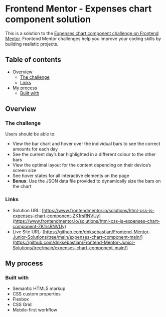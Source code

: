 # Frontend Mentor - Expenses chart component solution

This is a solution to the [Expenses chart component challenge on Frontend Mentor](https://www.frontendmentor.io/challenges/expenses-chart-component-e7yJBUdjwt). Frontend Mentor challenges help you improve your coding skills by building realistic projects. 

## Table of contents

- [Overview](#overview)
  - [The challenge](#the-challenge)
  - [Links](#links)
- [My process](#my-process)
  - [Built with](#built-with)

## Overview

### The challenge

Users should be able to:

- View the bar chart and hover over the individual bars to see the correct amounts for each day
- See the current day’s bar highlighted in a different colour to the other bars
- View the optimal layout for the content depending on their device’s screen size
- See hover states for all interactive elements on the page
- **Bonus**: Use the JSON data file provided to dynamically size the bars on the chart

### Links

- Solution URL: [https://www.frontendmentor.io/solutions/html-css-js-expenses-chart-component-ZK1rsRNVUy](https://www.frontendmentor.io/solutions/html-css-js-expenses-chart-component-ZK1rsRNVUy)
- Live Site URL: [https://github.com/dnksebastian/Frontend-Mentor-Junior-Solutions/tree/main/expenses-chart-component-main/](https://github.com/dnksebastian/Frontend-Mentor-Junior-Solutions/tree/main/expenses-chart-component-main/)

## My process

### Built with

- Semantic HTML5 markup
- CSS custom properties
- Flexbox
- CSS Grid
- Mobile-first workflow